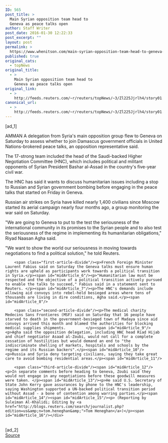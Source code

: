 ```yaml
---
ID: 565
post_title: >
  Main Syrian opposition team head to
  Geneva as peace talks open
author: Staff Writer
post_date: 2016-01-30 12:22:33
post_excerpt: ""
layout: post
permalink: >
  https://www.whenitson.com/main-syrian-opposition-team-head-to-geneva-as-peace-talks-open/
published: true
original_cats:
  - topNews
original_title:
  - >
    Main Syrian opposition team head to
    Geneva as peace talks open
original_link:
  - >
    http://feeds.reuters.com/~r/reuters/topNews/~3/Zl225Jjrlh4/story01.htm
canonical_url:
  - >
    http://feeds.reuters.com/~r/reuters/topNews/~3/Zl225Jjrlh4/story01.htm
---
```

 [ad_1]
<br><div id="articleText">
<span id="midArticle_start"/>

<span class="focusParagraph" readability="5"><p><span class="articleLocation">AMMAN</span> A delegation from Syria's main opposition group flew to Geneva on Saturday to assess whether to join Damascus government officials in United Nations-brokered peace talks, an opposition representative said.</p></span><span id="midArticle_0"/><p>The 17-strong team included the head of the Saudi-backed Higher Negotiation Committee (HNC), which includes political and militant opponents of Syrian President Bashar al-Assad in the country's five-year civil war.</p><span id="midArticle_1"/><p>The HNC has said it wants to discuss humanitarian issues including a stop to Russian and Syrian government bombing before engaging in the peace talks that started on Friday in Geneva.</p><span id="midArticle_2"/><p>Russian air strikes on Syria have killed nearly 1,400 civilians since Moscow started its aerial campaign nearly four months ago, a group monitoring the war said on Saturday.  </p><span id="midArticle_3"/><p>"We are going to Geneva to put to the test the seriousness of the international community in its promises to the Syrian people and to also test the seriousness of the regime in implementing its humanitarian obligations," Riyad Naasan Agha said.</p><span id="midArticle_4"/><p>"We want to show the world our seriousness in moving towards negotiations to find a political solution," he told Reuters.</p><span id="midArticle_5"/>
        
        <span class="first-article-divide"/><p>French Foreign Minister Laurent Fabius said on Saturday the Geneva talks must ensure human rights are upheld as participants work towards a political transition in Syria.</p><span id="midArticle_6"/><p>"Humanitarian law must be respected and the objective of a political transition actively pursued to enable the talks to succeed," Fabius said in a statement sent to Reuters. </p><span id="midArticle_7"/><p>The HNC's demands include allowing aid convoys into rebel-held besieged areas where tens of thousands are living in dire conditions, Agha said.</p><span id="midArticle_8"/>
        
        <span class="second-article-divide"/><p>The medical charity Medecins Sans Frontieres (MSF) said on Saturday that 16 people have starved to death in the government-besieged town of Madaya since aid convoys arrived this month and blamed the authorities for blocking medical supplies shipments.         </p><span id="midArticle_9"/><p>Agha said the opposition delegation, including HNC head Riad Hijab and chief negotiator Asaad al-Zoubi, would not call for a complete cessation of hostilities but would demand an end to "the indiscriminate shelling of markets, hospitals and schools by the regime and its Russian backers".</p><span id="midArticle_10"/><p>Russia and Syria deny targeting civilians, saying they take great care to avoid bombing residential areas.</p><span id="midArticle_11"/>
        
        <span class="third-article-divide"/><span id="midArticle_12"/><p>In separate comments before heading to Geneva, Zoubi said they would not engage in any negotiations before these goodwill measures were taken. </p><span id="midArticle_13"/><p>He said U.S. Secretary of State John Kerry gave assurances by phone to the HNC's leadership, saying Washington supported a UN-backed political transition period without Assad - a bone of contention among warring parties.</p><span id="midArticle_14"/><span id="midArticle_15"/><p> (Reporting by Suleiman Al-Khalidi; Editing by <a href="http://blogs.reuters.com/search/journalist.php?edition=us&amp;n=tom.heneghan&amp;">Tom Heneghan</a>)</p><span id="midArticle_16"/></div>
<br>[ad_2]
<br><a href="http://feeds.reuters.com/~r/reuters/topNews/~3/Zl225Jjrlh4/story01.htm">Source </a>
